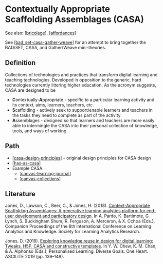# Contextually Appropriate Scaffolding Assemblages (CASA)

See also: [[bricolage]], [[affordances]]

See [[bad_set-casa-gather-weave]] for an attempt to bring together the BAD/SET, CASA, and Gather/Weave mini-theories.

## Definition

Collections of technologies and practices that transform digital learning and teaching technologies. Developed in opposition to the generic, hard technologies currently littering higher education. As the acronym suggests, CASA are designed to be 

- **C**ontextually-**A**ppropriate - specific to a particular learning activity and its context, aims, learners, teachers, etc.
- **S**caffolding - actively seek to support/enable learners and teachers in the tasks they need to complete as part of the activity.
- **A**ssemblages - designed so that learners and teachers are more easily able to intermingle the CASA into their personal collection of knowledge, tools, and ways of working.

## Path

- [[casa-design-principles]] - original design principles for CASA design
- [[hax-as-casa]]
- Example CASA
  - [[canvas-learning-journal]]
  - [[canvas-collections]]

## Literature

Jones, D., Lawson, C., Beer, C., & Jones, H. (2018). [Context-Appropriate Scaffolding Assemblages: A generative learning analytics platform for end-user development and participatory design](http://djon.es/blog/2018/02/02/context-appropriate-scaffolding-assemblages-a-generative-learning-analytics-platform-for-end-user-development-and-participatory-design/). In A. Pardo, K. Bartimote, G. Lynch, S. Buckingham Shum, R. Ferguson, A. Merceron, & X. Ochoa (Eds.), Companion Proceedings of the 8th International Conference on Learning Analytics and Knowledge. Society for Learning Analytics Research.

Jones, D. (2019). [Exploring knowledge reuse in design for digital learning: Tweaks, H5P, CASA and constructive templates](https://djon.es/blog/2019/08/08/exploring-knowledge-reuse-in-design-for-digital-learning-tweaks-h5p-constructive-templates-and-casa/). In Y. W. Chew, K. M. Chan, & A. Alphonso (Eds.), Personalised Learning. Diverse Goals. One Heart. ASCILITE 2019 (pp. 139–148).

[//begin]: # "Autogenerated link references for markdown compatibility"
[bricolage]: ../Bricolage/bricolage "Bricolage"
[affordances]: ../affordances "Affordances"
[bad_set-casa-gather-weave]: bad_set-casa-gather-weave "The relationships between BAD/SET, CASA, and Gather/Weave"
[casa-design-principles]: casa-design-principles "Design principles for Context-Appropriate Scaffolding Assemblages (CASA)"
[hax-as-casa]: CASA/hax-as-casa "H-A-X as CASA?"
[canvas-learning-journal]: CASA/canvas-learning-journal "Canvas Learning Journal"
[canvas-collections]: CASA/canvas-collections "Canvas Collections"
[//end]: # "Autogenerated link references"